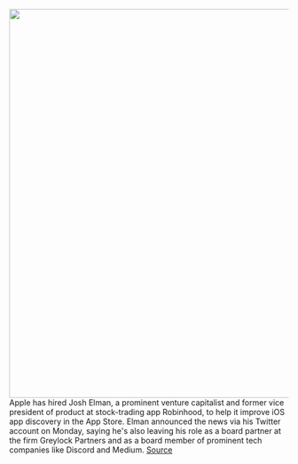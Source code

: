 <img src='https://cdn.vox-cdn.com/thumbor/Le9eGTXegj_o_vn09s_hDhtVrtA=/0x0:2040x1360/1200x800/filters:focal(848x632:1174x958)/cdn.vox-cdn.com/uploads/chorus_image/image/68035852/acastro_180604_1777_apple_wwdc_0001.0.jpg' width='700px' /><br/>
Apple has hired Josh Elman, a prominent venture capitalist and former vice president of product at stock-trading app Robinhood, to help it improve iOS app discovery in the App Store. Elman announced the news via his Twitter account on Monday, saying he's also leaving his role as a board partner at the firm Greylock Partners and as a board member of prominent tech companies like Discord and Medium.
<a href='https://www.theverge.com/2020/11/30/21738290/apple-josh-elman-hired-app-store-discovery-ios-developers'> Source <a/>